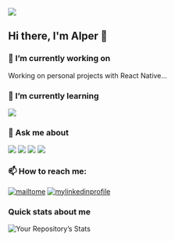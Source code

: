 <!--
### Hi there, I'm Alper 👋

- 🔭 I’m currently working on ...
- 🌱 I’m currently learning ...
- 👯 I’m looking to collaborate on ...
- 🤔 I’m looking for help with ...
- 💬 Ask me about ...
- 📫 How to reach me: ...
- 😄 Pronouns: He/His
- ⚡ Fun fact: ...
-->
![](https://giphy.com/embed/VDB85YZsrqMXx3c7DE.gif)
## Hi there, I'm Alper 👋

### 🔭 I’m currently working on
Working on personal projects with React Native...
### 🌱 I’m currently learning
![](https://img.shields.io/badge/Node.js-43853D?style=for-the-badge&logo=node.js&logoColor=white)
### 💬 Ask me about
![](https://img.shields.io/badge/React_Native-20232A?style=for-the-badge&logo=react&logoColor=61DAFB)
![](https://img.shields.io/badge/React-20232A?style=for-the-badge&logo=react&logoColor=61DAFB)
![](https://img.shields.io/badge/JavaScript-F7DF1E?style=for-the-badge&logo=javascript&logoColor=black)
![](https://img.shields.io/badge/Java-ED8B00?style=for-the-badge&logo=java&logoColor=white)
### 📫 How to reach me:
[![mailtome](https://img.shields.io/badge/Gmail-D14836?style=for-the-badge&logo=gmail&logoColor=white)](mailto:alpertas.cpp@gmail.com)
[![mylinkedinprofile](https://img.shields.io/badge/LinkedIn-0077B5?style=for-the-badge&logo=linkedin&logoColor=white)](https://www.linkedin.com/in/alpertasdev)
<!--  ### ⚡ Fun fact: -->

### Quick stats about me
![Your Repository’s Stats](https://github-readme-stats.vercel.app/api?username=alpertas&show_icons=true)

